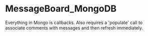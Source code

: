 # MessageBoard_MongoDB
Everything in Mongo is callbacks. Also requires a 'populate' call to associate comments with messages and then refresh immediately. 
